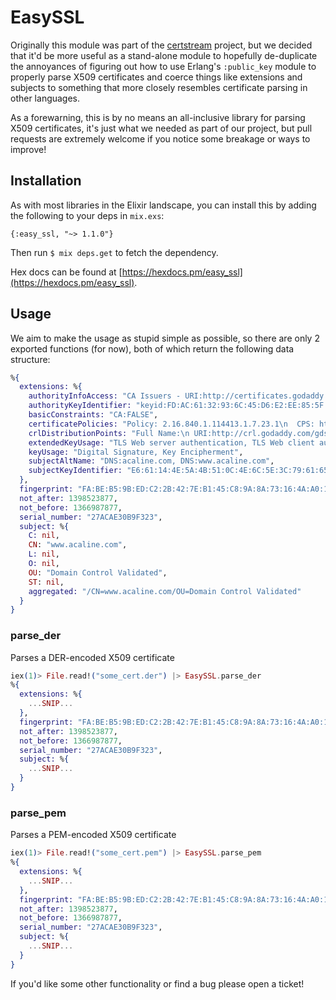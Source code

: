 # EasySSL

Originally this module was part of the [certstream](https://certstream.calidog.io) project, but we decided that it'd be more useful as a stand-alone module to hopefully de-duplicate the annoyances of figuring out how to use Erlang's `:public_key` module to properly parse X509 certificates and coerce things like extensions and subjects to something that more closely resembles certificate parsing in other languages.

As a forewarning, this is by no means an all-inclusive library for parsing X509 certificates, it's just what we needed as part of our project, but pull requests are extremely welcome if you notice some breakage or ways to improve!

## Installation

As with most libraries in the Elixir landscape, you can install this by adding the following to your deps in `mix.exs`:

```
{:easy_ssl, "~> 1.1.0"}
```

Then run `$ mix deps.get` to fetch the dependency.

Hex docs can be found at [https://hexdocs.pm/easy_ssl](https://hexdocs.pm/easy_ssl).

## Usage

We aim to make the usage as stupid simple as possible, so there are only 2 exported functions (for now), both of which return the following data structure:

```elixir
%{
  extensions: %{
    authorityInfoAccess: "CA Issuers - URI:http://certificates.godaddy.com/repository/gd_intermediate.crt\nOCSP - URI:http://ocsp.godaddy.com/\n",
    authorityKeyIdentifier: "keyid:FD:AC:61:32:93:6C:45:D6:E2:EE:85:5F:9A:BA:E7:76:99:68:CC:E7\n",
    basicConstraints: "CA:FALSE",
    certificatePolicies: "Policy: 2.16.840.1.114413.1.7.23.1\n  CPS: http://certificates.godaddy.com/repository/",
    crlDistributionPoints: "Full Name:\n URI:http://crl.godaddy.com/gds1-90.crl",
    extendedKeyUsage: "TLS Web server authentication, TLS Web client authentication",
    keyUsage: "Digital Signature, Key Encipherment",
    subjectAltName: "DNS:acaline.com, DNS:www.acaline.com",
    subjectKeyIdentifier: "E6:61:14:4E:5A:4B:51:0C:4E:6C:5E:3C:79:61:65:D4:BD:64:94:BE"
  },
  fingerprint: "FA:BE:B5:9B:ED:C2:2B:42:7E:B1:45:C8:9A:8A:73:16:4A:A0:10:09",
  not_after: 1398523877,
  not_before: 1366987877,
  serial_number: "27ACAE30B9F323",
  subject: %{
    C: nil,
    CN: "www.acaline.com",
    L: nil,
    O: nil,
    OU: "Domain Control Validated",
    ST: nil,
    aggregated: "/CN=www.acaline.com/OU=Domain Control Validated"
  }
}
```

### parse_der

Parses a DER-encoded X509 certificate

```elixir
iex(1)> File.read!("some_cert.der") |> EasySSL.parse_der
%{
  extensions: %{
    ...SNIP...
  },
  fingerprint: "FA:BE:B5:9B:ED:C2:2B:42:7E:B1:45:C8:9A:8A:73:16:4A:A0:10:09",
  not_after: 1398523877,
  not_before: 1366987877,
  serial_number: "27ACAE30B9F323",
  subject: %{
    ...SNIP...
  }
}

```

### parse_pem

Parses a PEM-encoded X509 certificate

```elixir
iex(1)> File.read!("some_cert.pem") |> EasySSL.parse_pem
%{
  extensions: %{
    ...SNIP...
  },
  fingerprint: "FA:BE:B5:9B:ED:C2:2B:42:7E:B1:45:C8:9A:8A:73:16:4A:A0:10:09",
  not_after: 1398523877,
  not_before: 1366987877,
  serial_number: "27ACAE30B9F323",
  subject: %{
    ...SNIP...
  }
}

```



If you'd like some other functionality or find a bug please open a ticket!
